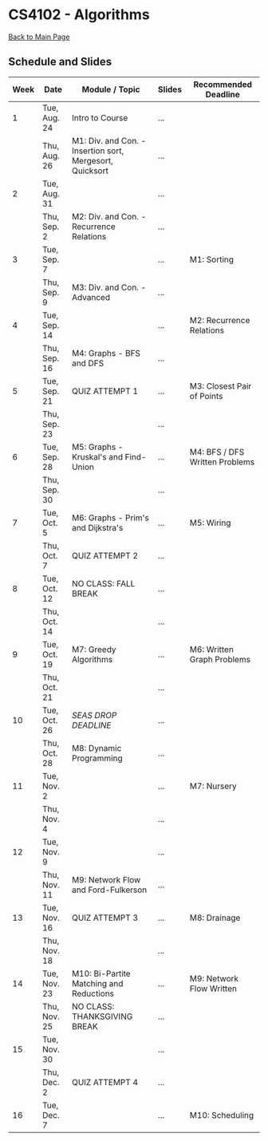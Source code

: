 CS4102 - Algorithms
===============================

[Back to Main Page](../readme.html)

<a name="introduction"></a>Schedule and Slides
--------------------------------------- 

| Week | Date | Module / Topic | Slides | Recommended Deadline |
|-----|------|-----------------------------|-----------| -----------|
| 1 | Tue, Aug. 24 | Intro to Course | ... |  |
|  | Thu, Aug. 26 | M1: Div. and Con. - Insertion sort, Mergesort, Quicksort | ... |  |
| 2 | Tue, Aug. 31 | | ... |  |
|  | Thu, Sep. 2 | M2: Div. and Con. - Recurrence Relations | ... |  |
| 3 | Tue, Sep. 7 | | ... | M1: Sorting |
|  | Thu, Sep. 9 | M3: Div. and Con. - Advanced | ... |  |
| 4 | Tue, Sep. 14 |  | ... | M2: Recurrence Relations |
|  | Thu, Sep. 16 | M4: Graphs - BFS and DFS | ... |  |
| 5 | Tue, Sep. 21 | QUIZ ATTEMPT 1 | ... | M3: Closest Pair of Points |
|  | Thu, Sep. 23 |  | ... |  |
| 6 | Tue, Sep. 28 | M5: Graphs - Kruskal's and Find-Union | ... | M4: BFS / DFS Written Problems |
|  | Thu, Sep. 30 |  | ... |  |
| 7 | Tue, Oct. 5 | M6: Graphs - Prim's and Dijkstra's | ... | M5: Wiring |
|  | Thu, Oct. 7 | QUIZ ATTEMPT 2 | ... |  |
| 8 | Tue, Oct. 12 | NO CLASS: FALL BREAK | ... |  |
|  | Thu, Oct. 14 |  | ... |  |
| 9 | Tue, Oct. 19 | M7: Greedy Algorithms | ... | M6: Written Graph Problems |
|  | Thu, Oct. 21 |  | ... |  |
| 10 | Tue, Oct. 26 | *SEAS DROP DEADLINE* | ... |  |
|  | Thu, Oct. 28 | M8: Dynamic Programming | ... |  |
| 11 | Tue, Nov. 2 |  | ... | M7: Nursery |
|  | Thu, Nov. 4 |  | ... |  |
| 12 | Tue, Nov. 9 |  | ... |  |
|  | Thu, Nov. 11 | M9: Network Flow and Ford-Fulkerson | ... |  |
| 13 | Tue, Nov. 16 | QUIZ ATTEMPT 3 | ... | M8: Drainage |
|  | Thu, Nov. 18 |  | ... |  |
| 14 | Tue, Nov. 23 | M10: Bi-Partite Matching and Reductions | ... | M9: Network Flow Written |
|  | Thu, Nov. 25 | NO CLASS: THANKSGIVING BREAK | ... |  |
| 15 | Tue, Nov. 30 |  | ... | |
|  | Thu, Dec. 2 | QUIZ ATTEMPT 4 | ... |  |
| 16 | Tue, Dec. 7 |  | ... | M10: Scheduling |
